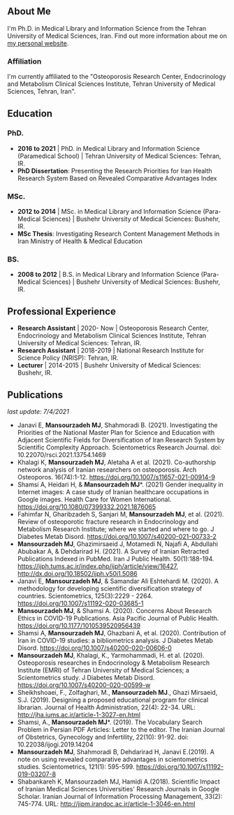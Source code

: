## About Me

I'm Ph.D. in Medical Library and Information Science from the Tehran University of Medical Sciences, Iran. Find out more information about me on [my personal website](http://www.mansourzadeh.ir).

### Affiliation

I'm currently affiliated to the "Osteoporosis Research Center, Endocrinology and Metabolism Clinical Sciences Institute, Tehran University of Medical Sciences, Tehran, Iran".

## Education
### PhD.
- **2016 to 2021** | PhD. in Medical Library and Information Science (Paramedical School) | Tehran University of Medical Sciences: Tehran, IR.
- **PhD Dissertation**: Presenting the Research Priorities for Iran Health Research System Based on Revealed Comparative Advantages Index
### MSc.
- **2012 to 2014** | MSc. in Medical Library and Information Science (Para-Medical Sciences) | Bushehr University of Medical Sciences: Bushehr, IR.
- **MSc Thesis**: Investigating Research Content Management Methods in Iran Ministry of Health & Medical Education
### BS.
- **2008 to 2012** | B.S. in Medical Library and Information Science (Para-Medical Sciences) | Bushehr University of Medical Sciences: Bushehr, IR.

## Professional Experience
- **Research Assistant** | 2020- Now | Osteoporosis Research Center, Endocrinology and Metabolism Clinical Sciences Institute, Tehran University of Medical Sciences: Tehran, IR.
- **Research Assistant** | 2018-2019 | National Research Institute for Science Policy (NRISP): Tehran, IR.
- **Lecturer** | 2014-2015 | Bushehr University of Medical Sciences: Bushehr, IR.


## Publications
*last update: 7/4/2021*
- Janavi E, **Mansourzadeh MJ**, Shahmoradi B. (2021). Investigating the Priorities of the National Master Plan for Science and Education with Adjacent Scientific Fields for Diversification of Iran Research System by Scientific Complexity Approach. Scientometrics Research Journal. doi: 10.22070/rsci.2021.13754.1469
- Khalagi K, **Mansourzadeh MJ**, Aletaha A et al. (2021). Co-authorship network analysis of Iranian researchers on osteoporosis. Arch Osteoporos. 16(74):1-12. https://doi.org/10.1007/s11657-021-00914-9
- Shamsi A, Heidari H, & **Mansourzadeh MJ***. (2021) Gender inequality in Internet images: A case study of Iranian healthcare occupations in Google images. Health Care for Women International.  https://doi.org/10.1080/07399332.2021.1876065
- Fahimfar N, Gharibzadeh S, Sanjari M, **Mansourzadeh MJ**, et al. (2021). Review of osteoporotic fracture research in Endocrinology and Metabolism Research Institute; where we started and where to go. J Diabetes Metab Disord. https://doi.org/10.1007/s40200-021-00733-2
- **Mansourzadeh MJ**, Ghazimirsaeid J, Motamedi N, Najafi A, Abdullahi Abubakar A, & Dehdarirad H. (2021). A Survey of Iranian Retracted Publications Indexed in PubMed. Iran J Public Health. 50(1):188-194. https://ijph.tums.ac.ir/index.php/ijph/article/view/16427, http://dx.doi.org/10.18502/ijph.v50i1.5086
- Janavi E, **Mansourzadeh MJ**, & Samandar Ali Eshtehardi M. (2020). A methodology for developing scientific diversification strategy of countries. Scientometrics, 125(3):2229 - 2264. https://doi.org/10.1007/s11192-020-03685-1
- **Mansourzadeh MJ**, & Shamsi A. (2020). Concerns About Research Ethics in COVID-19 Publications. Asia Pacific Journal of Public Health. https://doi.org/10.1177/1010539520956439
- Shamsi A, **Mansourzadeh MJ**, Ghazbani A, et al.  (2020). Contribution of Iran in COVID-19 studies: a bibliometrics analysis. J Diabetes Metab Disord. https://doi.org/10.1007/s40200-020-00606-0
- **Mansourzadeh MJ**, Khalagi, K., Yarmohammadi, H. et al. (2020). Osteoporosis researches in Endocrinology & Metabolism Research Institute (EMRI) of Tehran University of Medical Sciences; a Scientometrics study. J Diabetes Metab Disord. https://doi.org/10.1007/s40200-020-00599-w
- Sheikhshoaei, F., Zolfaghari, M., **Mansourzadeh MJ**., Ghazi Mirsaeid, S.J. (2019). Designing a proposed educational program for clinical librarian. Journal of Health Administration, 22(4): 22-34. URL: http://jha.iums.ac.ir/article-1-3027-en.html
- Shamsi, A., **Mansourzadeh MJ***. (2019). The Vocabulary Search Problem in Persian PDF Articles: Letter to the editor. The Iranian Journal of Obstetrics, Gynecology and Infertility, 22(10): 91-92. doi: 10.22038/ijogi.2019.14204
- **Mansourzadeh MJ**, Shahmoradi B, Dehdarirad H, Janavi E.(2019). A note on using revealed comparative advantages in scientometrics studies. Scientometrics, 121(1): 595-599. https://doi.org/10.1007/s11192-019-03207-8
- Shabankareh K, Mansourzadeh MJ, Hamidi A.(2018). Scientific Impact of Iranian Medical Sciences Universities' Research Journals in Google Scholar. Iranian Journal of Information Processing Management, 33(2): 745-774. URL: http://jipm.irandoc.ac.ir/article-1-3046-en.html
